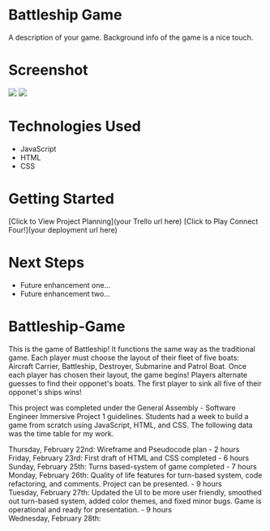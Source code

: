 # Battleship Game
A description of your game. Background info of the game is a nice touch.

# Screenshot

<img src="url to your image on imgur">
<img src="url to your image on imgur">

# Technologies Used

- JavaScript
- HTML
- CSS

# Getting Started

[Click to View Project Planning](your Trello url here)
[Click to Play Connect Four!](your deployment url here)

# Next Steps

- Future enhancement one...
- Future enhancement two... 







# Battleship-Game

This is the game of Battleship! It functions the same way as the traditional game.  Each player must choose the layout of their fleet of five boats: Aircraft Carrier, Battleship, Destroyer, Submarine and Patrol Boat.  Once each player has chosen their layout, the game begins!  Players alternate guesses to find their opponet's boats.  The first player to sink all five of their opponet's ships wins! <br /> 

This project was completed under the General Assembly - Software Engineer Immersive Project 1 guidelines.  Students had a week to build a game from scratch using JavaScript, HTML, and CSS.  The following data was the time table for my work.

Thursday, February 22nd: Wireframe and Pseudocode plan - 2 hours <br /> 
Friday, February 23rd: First draft of HTML and CSS completed - 6 hours <br /> 
Sunday, February 25th: Turns based-system of game completed - 7 hours <br /> 
Monday, February 26th: Quality of life features for turn-based system, code refactoring, and comments. Project can be presented. - 9 hours <br /> 
Tuesday, February 27th: Updated the UI to be more user friendly, smoothed out turn-based system, added color themes, and fixed minor bugs.  Game is operational and ready for presentation. - 9 hours <br />
Wednesday, February 28th: 